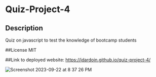 # Quiz-Project-4

## Description 
Quiz on javascript to test the knowledge of bootcamp students 

##License 
MIT

##Link to deployed website: https://jdardoin.github.io/quiz-project-4/


![Screenshot 2023-09-22 at 8 37 26 PM](https://github.com/jdardoin/quiz-project-4/assets/141884948/2cdee8c5-926d-4950-9e97-21c0be32e72c)
